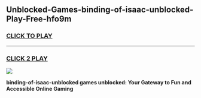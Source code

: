 
## Unblocked-Games-binding-of-isaac-unblocked-Play-Free-hfo9m
<h3>
<a href="https://premium76.site?title=binding-of-isaac-unblocked&ref=23A">CLICK TO PLAY</a></h3>
<hr>

<h3>
<a href="https://premium76.site?title=binding-of-isaac-unblocked&ref=23A">CLICK 2 PLAY</a>
  
</h3>

<a href="https://premium76.site?title=binding-of-isaac-unblocked&ref=23A"><img src="https://clearcache.store/games.png"></a>


**binding-of-isaac-unblocked games unblocked: Your Gateway to Fun and Accessible Online Gaming**
